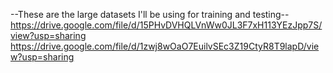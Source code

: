 --These are the large datasets I'll be using for training and testing--
https://drive.google.com/file/d/15PHvDVHQLVnWw0JL3F7xH113YEzJpp7S/view?usp=sharing
 https://drive.google.com/file/d/1zwj8wOaO7EuilvSEc3Z19CtyR8T9lapD/view?usp=sharing
